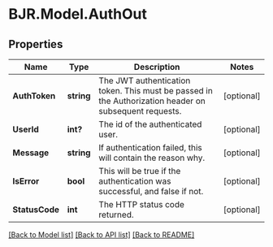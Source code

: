 # BJR.Model.AuthOut
## Properties

Name | Type | Description | Notes
------------ | ------------- | ------------- | -------------
**AuthToken** | **string** | The JWT authentication token. This must be passed in the Authorization header on subsequent requests. | [optional] 
**UserId** | **int?** | The id of the authenticated user. | [optional] 
**Message** | **string** | If authentication failed, this will contain the reason why. | [optional] 
**IsError** | **bool** | This will be true if the authentication was successful, and false if not. | [optional] 
**StatusCode** | **int** | The HTTP status code returned. | [optional] 

[[Back to Model list]](../README.md#documentation-for-models) [[Back to API list]](../README.md#documentation-for-api-endpoints) [[Back to README]](../README.md)

